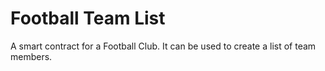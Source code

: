 # Football Team List

A smart contract for a Football Club. It can be used to create a list of team members.
